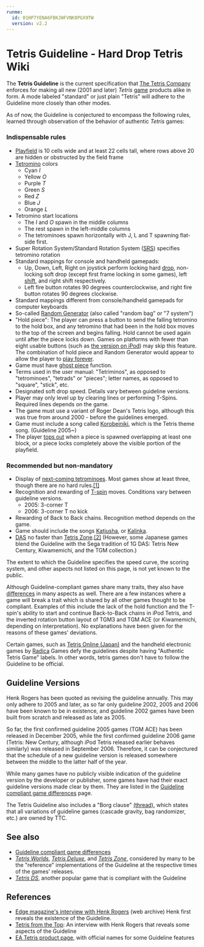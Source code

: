 ```yaml
---
runme:
  id: 01HP7YENA6FBKJWFVNK8PGX9TW
  version: v2.2
---
```


# Tetris Guideline - Hard Drop Tetris Wiki
The **Tetris Guideline** is the current specification that [The Tetris Company](https://harddrop.com/wiki/The_Tetris_Company "The Tetris Company") enforces for making all new (2001 and later) _Tetris_ [game](https://harddrop.com/wiki/Game "Game") products alike in form. A mode labeled "standard" or just plain "Tetris" will adhere to the Guideline more closely than other modes.

As of now, the Guideline is conjectured to encompass the following rules, learned through observation of the behavior of authentic _Tetris_ games:

### Indispensable rules

*   [Playfield](https://harddrop.com/wiki/Playfield "Playfield") is 10 cells wide and at least 22 cells tall, where rows above 20 are hidden or obstructed by the field frame
*   [Tetromino](https://harddrop.com/wiki/Tetromino "Tetromino") colors
    *   Cyan _I_
    *   Yellow _O_
    *   Purple _T_
    *   Green _S_
    *   Red _Z_
    *   Blue _J_
    *   Orange _L_
*   Tetromino start locations
    *   The _I_ and _O_ spawn in the middle columns
    *   The rest spawn in the left-middle columns
    *   The tetrominoes spawn horizontally with J, L and T spawning flat-side first.
*   Super Rotation System/Standard Rotation System ([SRS](https://harddrop.com/wiki/SRS "SRS")) specifies tetromino rotation
*   Standard mappings for console and handheld gamepads:
    *   Up, Down, Left, Right on joystick perform locking hard [drop](https://harddrop.com/wiki/Drop "Drop"), non-locking soft drop (except first frame locking in some games), left [shift](https://harddrop.com/wiki/DAS "DAS"), and right shift respectively.
    *   Left fire button rotates 90 degrees counterclockwise, and right fire button rotates 90 degrees clockwise.
*   Standard mappings different from console/handheld gamepads for computer keyboards
*   So-called [Random Generator](https://harddrop.com/wiki/Random_Generator "Random Generator") (also called "random bag" or "7 system")
*   "Hold piece": The player can press a button to send the falling tetromino to the hold box, and any tetromino that had been in the hold box moves to the top of the screen and begins falling. Hold cannot be used again until after the piece locks down. Games on platforms with fewer than eight usable buttons (such as [the version on iPod](https://harddrop.com/wiki/IPod_Tetris "IPod Tetris")) may skip this feature. The combination of hold piece and Random Generator would appear to allow the player to [play forever](https://harddrop.com/wiki/Playing_forever "Playing forever").
*   Game must have [ghost piece](https://harddrop.com/wiki/Ghost_piece "Ghost piece") function.
*   Terms used in the user manual: "Tetriminos", as opposed to "tetrominoes", "tetrads" or "pieces"; letter names, as opposed to "square", "stick", etc.
*   Designated soft drop speed. Details vary between guideline versions.
*   Player may only level up by clearing lines or performing T-Spins. Required lines depends on the game.
*   The game must use a variant of Roger Dean's Tetris logo, although this was true from around 2000 - before the guidelines emerged.
*   Game must include a song called [Korobeiniki](http://en.wikipedia.org/wiki/Korobeiniki), which is the Tetris theme song. (Guideline 2005~)
*   The player [tops out](https://harddrop.com/wiki/Top_out "Top out") when a piece is spawned overlapping at least one block, or a piece locks completely above the visible portion of the playfield.

### Recommended but non-mandatory

*   Display of [next-coming tetrominoes](https://harddrop.com/wiki/Piece_preview "Piece preview"). Most games show at least three, though there are no hard rules.[\[1\]](http://web.archive.org/web/1/http://www.tetrisconcept.com/forum/viewtopic.php?p=6480#6480)
*   Recognition and rewarding of [T-spin](https://harddrop.com/wiki/T-spin "T-spin") moves. Conditions vary between guideline versions.
    *   2005: 3-corner T
    *   2006: 3-corner T no kick
*   Rewarding of Back to Back chains. Recognition method depends on the game.
*   Game should include the songs [Katjusha](https://harddrop.com/w/index.php?title=Katjusha&action=edit&redlink=1 "Katjusha (page does not exist)"), or [Kalinka](https://harddrop.com/w/index.php?title=Kalinka&action=edit&redlink=1 "Kalinka (page does not exist)").
*   [DAS](https://harddrop.com/wiki/DAS "DAS") no faster than [Tetris Zone](https://harddrop.com/wiki/Tetris_Zone "Tetris Zone").[\[2\]](http://web.archive.org/web/1/http://www.tetrisconcept.com/forum/viewtopic.php?p=7696#7696) (However, some Japanese games blend the Guideline with the Sega tradition of 1G DAS: Tetris New Century, Kiwamemichi, and the TGM collection.)

The extent to which the Guideline specifies the speed curve, the scoring system, and other aspects not listed on this page, is not yet known to the public.

Although Guideline-compliant games share many traits, they also have [differences](https://harddrop.com/wiki/Guideline_compliant_game_differences "Guideline compliant game differences") in many aspects as well. There are a few instances where a game will break a trait which is shared by all other games thought to be compliant. Examples of this include the lack of the hold function and the T-spin's ability to start and continue Back-to-Back chains in iPod Tetris, and the inverted rotation button layout of TGM3 and TGM ACE (or Kiwamemichi, depending on interpretation). No explanations have been given for the reasons of these games' deviations.

Certain games, such as [Tetris Online (Japan)](https://harddrop.com/wiki/Tetris_Online_(Japan) "Tetris Online (Japan)") and the handheld electronic games by [Radica](https://harddrop.com/w/index.php?title=Radica&action=edit&redlink=1 "Radica (page does not exist)") Games defy the guidelines despite having "Authentic Tetris Game" labels. In other words, tetris games don't have to follow the Guideline to be official.

Guideline Versions
------------------

Henk Rogers has been quoted as revising the guideline annually. This may only adhere to 2005 and later, as so far only guideline 2002, 2005 and 2006 have been known to be in existence, and guideline 2002 games have been built from scratch and released as late as 2005.

So far, the first confirmed guideline 2005 games (TGM ACE) has been released in December 2005, while the first confirmed guideline 2006 game (Tetris: New Century, although iPod Tetris released earlier behaves similarly) was released in September 2006. Therefore, it can be conjectured that the schedule of a new guideline version is released somewhere between the middle to the latter half of the year.

While many games have no publicly visible indication of the guideline version by the developer or publisher, some games have had their exact guideline versions made clear by them. They are listed in the [Guideline compliant game differences](https://harddrop.com/wiki/Guideline_compliant_game_differences "Guideline compliant game differences") page.

The Tetris Guideline also includes a "Borg clause" [(thread)](http://harddrop.com/forums/index.php?showtopic=5127), which states that all variations of guideline games (cascade gravity, bag randomizer, etc.) are owned by TTC.

See also
--------

*   [Guideline compliant game differences](https://harddrop.com/wiki/Guideline_compliant_game_differences "Guideline compliant game differences")
*   _[Tetris Worlds](https://harddrop.com/wiki/Tetris_Worlds "Tetris Worlds")_, _[Tetris Deluxe](https://harddrop.com/wiki/Tetris_Deluxe "Tetris Deluxe")_, and _[Tetris Zone](https://harddrop.com/wiki/Tetris_Zone "Tetris Zone")_, considered by many to be the "reference" implementations of the Guideline at the respective times of the games' releases.
*   _[Tetris DS](https://harddrop.com/wiki/Tetris_DS "Tetris DS")_, another popular game that is compliant with the Guideline

References
----------

*   [Edge magazine's interview with Henk Rogers](http://web.archive.org/web/1/http://www.blueplanetsoftware.com/news_edge.html) (web archive) Henk first reveals the existence of the Guideline.
*   [Tetris from the Top](http://www.nintendoworldreport.com/interview/11267): An interview with Henk Rogers that reveals some aspects of the Guideline
*   [EA Tetris product page](http://www.eamobile.com/Web/mobile-game/puzzle/tetris), with official names for some Guideline features